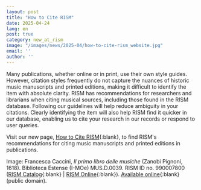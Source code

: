 ```yaml
---
layout: post
title: "How to Cite RISM"
date: 2025-04-24
lang: en
post: true
category: new_at_rism
image: "/images/news/2025-04/how-to-cite-rism_website.jpg"
email: ''
author: ''
---
```


Many publications, whether online or in print, use their own style guides. However, citation styles frequently do not capture the nuances of historic music manuscripts and printed editions, making it difficult to identify the item with absolute clarity. RISM has recommendations for researchers and librarians when citing musical sources, including those found in the RISM database. Following our guidelines will help reduce ambiguity in your citations. Clearly identifying the item will also help RISM find it quicker in our database, enabling us to cite your research in our records or respond to user queries. 

Visit our new page, [How to Cite RISM](/community/how-to-cite-rism.html){:blank}, to find RISM's recommendations for citing music manuscripts and printed editions in publications.

Image: Francesca Caccini, _Il primo libro delle musiche_ (Zanobi Pignoni, 1618). Biblioteca Estense (I-MOe) MUS.D.0039. RISM ID no. 990007800 ([RISM Catalog](https://opac.rism.info/id/rismid/rism990007800){:blank} \| [RISM Online](https://rism.online/sources/990007800){:blank}). [Available online](https://n2t.net/ark:/65666/v1/11357){:blank} (public domain).
